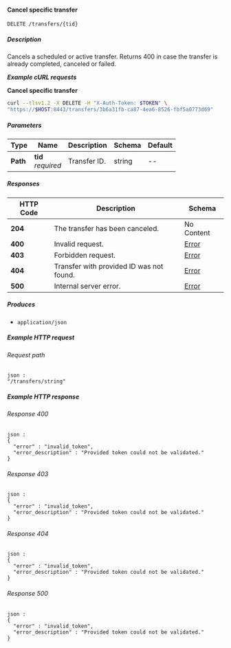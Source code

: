 
<a name="cancel_transfer"></a>
#### Cancel specific transfer
```
DELETE /transfers/{tid}
```


##### Description
Cancels a scheduled or active transfer. Returns 400 in case the transfer is already completed, canceled or failed.

***Example cURL requests***

**Cancel specific transfer**
```bash
curl --tlsv1.2 -X DELETE -H "X-Auth-Token: $TOKEN" \
"https://$HOST:8443/transfers/3b6a31fb-ca87-4ea6-8526-fbf5a0773d69"
```


##### Parameters

|Type|Name|Description|Schema|Default|
|---|---|---|---|---|
|**Path**|**tid**  <br>*required*|Transfer ID.|string|--|


##### Responses

|HTTP Code|Description|Schema|
|---|---|---|
|**204**|The transfer has been canceled.|No Content|
|**400**|Invalid request.|[Error](../definitions/Error.md#error)|
|**403**|Forbidden request.|[Error](../definitions/Error.md#error)|
|**404**|Transfer with provided ID was not found.|[Error](../definitions/Error.md#error)|
|**500**|Internal server error.|[Error](../definitions/Error.md#error)|


##### Produces

* `application/json`


##### Example HTTP request

###### Request path
```
json :
"/transfers/string"
```


##### Example HTTP response

###### Response 400
```
json :
{
  "error" : "invalid_token",
  "error_description" : "Provided token could not be validated."
}
```


###### Response 403
```
json :
{
  "error" : "invalid_token",
  "error_description" : "Provided token could not be validated."
}
```


###### Response 404
```
json :
{
  "error" : "invalid_token",
  "error_description" : "Provided token could not be validated."
}
```


###### Response 500
```
json :
{
  "error" : "invalid_token",
  "error_description" : "Provided token could not be validated."
}
```




